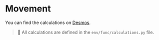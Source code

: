 # Movement
You can find the calculations on [Desmos](https://www.desmos.com/calculator/1buvtivlig).

> 📌 All calculations are defined in the `env/func/calculations.py` file.